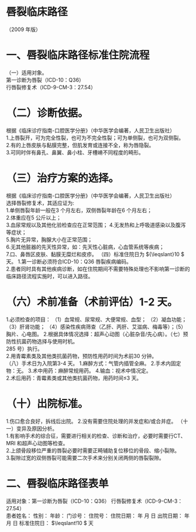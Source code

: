 # 唇裂临床路径  
（2009 年版）  
# 一、唇裂临床路径标准住院流程  
（一）适用对象。  
第一诊断为唇裂（ICD-10：Q36）  
行唇裂修复术（ICD-9-CM-3：27.54）  
# （二）诊断依据。  
根据《临床诊疗指南-口腔医学分册》（中华医学会编著，人民卫生出版社）  
1.上唇裂开，可为完全性裂，也可为不完全性裂；可为单侧裂，也可为双侧裂。  
2.有的上唇皮肤与黏膜完整，但肌发育或连接不全，称为唇隐裂。  
3.可同时伴有鼻孔、鼻翼、鼻小柱、牙槽嵴不同程度的畸形。  
# （三）治疗方案的选择。  
根据《临床诊疗指南-口腔医学分册》（中华医学会编著，人民卫生出版社）  
选择唇裂修复术，其适应证为:  
1.单侧唇裂年龄一般在3 个月左右，双侧唇裂年龄在6 个月左右；  
2.体重应在5 公斤以上；  
3.血尿常规以及其他化验检查应在正常范围； 4.无发热和上呼吸道感染以及腹泻等症状；  
5.胸片无异常，胸腺大小在正常范围；  
6.无其他脏器的先天性异常，如：先天性心脏病，心血管系统等疾病；  
7.口、鼻唇区皮肤、黏膜无糜烂和皮疹。 （四）标准住院日为 ${\leqslant}10 $ 天。 1.第一诊断必须符合ICD-10：Q36 唇裂疾病编码。  
2.患者同时具有其他疾病诊断，如在住院期间不需要特殊处理也不影响第一诊断的临床路径流程实施时，可以进入路径。  
# （六）术前准备（术前评估）1-2 天。  
1.必须检查的项目： （1）血常规、尿常规、大便常规、血型； （2）凝血功能； （3）肝肾功能； （4）感染性疾病筛查（乙肝、丙肝、艾滋病、梅毒等）；（5）胸片、心电图。 2.根据具体情况选择：超声心动图（心脏杂音/先心病）。（七）预防性抗菌药物选择与使用时机。  
285 号）执行。  
2.用青霉素类及其他类抗菌药物，预防性用药时间为术前30 分钟。  
（八）手术日为入院第3-4 天。 1.麻醉方式：气管内插管全麻。             2.手术内固定物：无。    3.术中用药：麻醉常规用药。     4.输血：视术中情况定。  
2.术后用药：青霉素类或其他类抗菌药物，用药时间≤3 天。  
# （十）出院标准。  
1.伤口愈合良好，拆线后出院。 2.没有需要住院处理的并发症和/或合并症。 （十一）变异及原因分析。  
1.有影响手术的综合征，需要进行相关的检查、诊断和治疗，必要时需要行CT、MRI 和超声心动图等检查。  
2.上颌骨段移位严重的唇裂必要时需要正畸辅助复位移位的骨段、缩小裂隙。  
3.裂隙过宽的双侧唇裂可能需要二次手术来分别关闭两侧的唇裂裂隙。  
# 二、唇裂临床路径表单  
适用对象：第一诊断为唇裂（ICD-10：Q36） 行唇裂修复术（ICD-9-CM-3：27.54）  
患者姓名：           性别：    年龄：    门诊号：       住院号：       住院日期：   年  月  日    出院日期：   年  月   日     标准住院日： $\leqslant\!10 $ 天  
